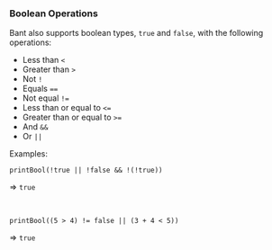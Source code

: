 ### Boolean Operations
Bant also supports boolean types, ```true``` and ```false```, with the following operations:
- Less than ```<```
- Greater than ```>```
- Not ```!```
- Equals ```==```
- Not equal ```!=```
- Less than or equal to ```<=```
- Greater than or equal to ```>=```
- And ```&&```
- Or ```||```

Examples:

```
printBool(!true || !false && !(!true))
``` 
=> ```true```

<br>

```
printBool((5 > 4) != false || (3 + 4 < 5))
``` 
=> ```true```
